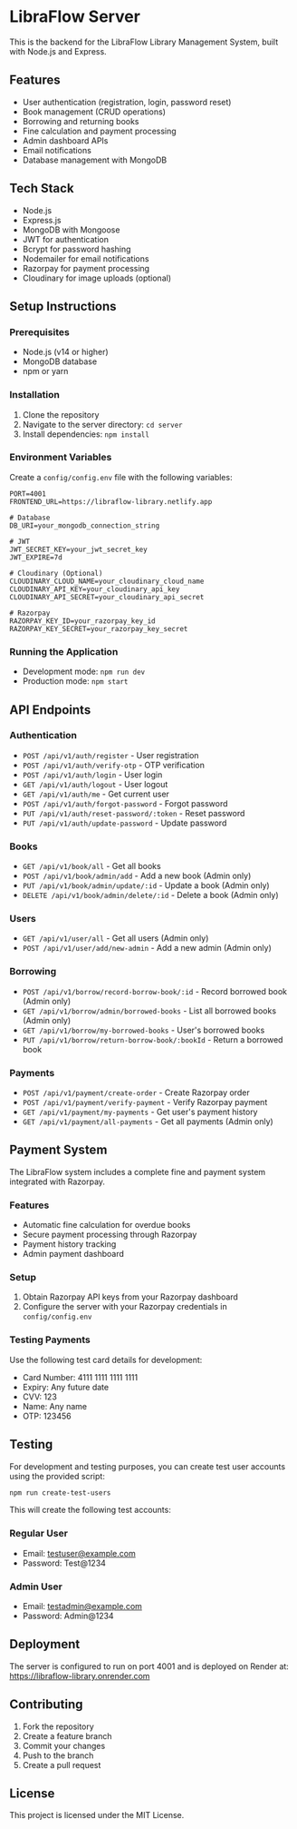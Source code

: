 # LibraFlow Server

This is the backend for the LibraFlow Library Management System, built with Node.js and Express.

## Features
- User authentication (registration, login, password reset)
- Book management (CRUD operations)
- Borrowing and returning books
- Fine calculation and payment processing
- Admin dashboard APIs
- Email notifications
- Database management with MongoDB

## Tech Stack
- Node.js
- Express.js
- MongoDB with Mongoose
- JWT for authentication
- Bcrypt for password hashing
- Nodemailer for email notifications
- Razorpay for payment processing
- Cloudinary for image uploads (optional)

## Setup Instructions

### Prerequisites
- Node.js (v14 or higher)
- MongoDB database
- npm or yarn

### Installation
1. Clone the repository
2. Navigate to the server directory: `cd server`
3. Install dependencies: `npm install`

### Environment Variables
Create a `config/config.env` file with the following variables:

```env
PORT=4001
FRONTEND_URL=https://libraflow-library.netlify.app

# Database
DB_URI=your_mongodb_connection_string

# JWT
JWT_SECRET_KEY=your_jwt_secret_key
JWT_EXPIRE=7d

# Cloudinary (Optional)
CLOUDINARY_CLOUD_NAME=your_cloudinary_cloud_name
CLOUDINARY_API_KEY=your_cloudinary_api_key
CLOUDINARY_API_SECRET=your_cloudinary_api_secret

# Razorpay
RAZORPAY_KEY_ID=your_razorpay_key_id
RAZORPAY_KEY_SECRET=your_razorpay_key_secret
```

### Running the Application
- Development mode: `npm run dev`
- Production mode: `npm start`

## API Endpoints

### Authentication
- `POST /api/v1/auth/register` - User registration
- `POST /api/v1/auth/verify-otp` - OTP verification
- `POST /api/v1/auth/login` - User login
- `GET /api/v1/auth/logout` - User logout
- `GET /api/v1/auth/me` - Get current user
- `POST /api/v1/auth/forgot-password` - Forgot password
- `PUT /api/v1/auth/reset-password/:token` - Reset password
- `PUT /api/v1/auth/update-password` - Update password

### Books
- `GET /api/v1/book/all` - Get all books
- `POST /api/v1/book/admin/add` - Add a new book (Admin only)
- `PUT /api/v1/book/admin/update/:id` - Update a book (Admin only)
- `DELETE /api/v1/book/admin/delete/:id` - Delete a book (Admin only)

### Users
- `GET /api/v1/user/all` - Get all users (Admin only)
- `POST /api/v1/user/add/new-admin` - Add a new admin (Admin only)

### Borrowing
- `POST /api/v1/borrow/record-borrow-book/:id` - Record borrowed book (Admin only)
- `GET /api/v1/borrow/admin/borrowed-books` - List all borrowed books (Admin only)
- `GET /api/v1/borrow/my-borrowed-books` - User's borrowed books
- `PUT /api/v1/borrow/return-borrow-book/:bookId` - Return a borrowed book

### Payments
- `POST /api/v1/payment/create-order` - Create Razorpay order
- `POST /api/v1/payment/verify-payment` - Verify Razorpay payment
- `GET /api/v1/payment/my-payments` - Get user's payment history
- `GET /api/v1/payment/all-payments` - Get all payments (Admin only)

## Payment System
The LibraFlow system includes a complete fine and payment system integrated with Razorpay.

### Features
- Automatic fine calculation for overdue books
- Secure payment processing through Razorpay
- Payment history tracking
- Admin payment dashboard

### Setup
1. Obtain Razorpay API keys from your Razorpay dashboard
2. Configure the server with your Razorpay credentials in `config/config.env`

### Testing Payments
Use the following test card details for development:
- Card Number: 4111 1111 1111 1111
- Expiry: Any future date
- CVV: 123
- Name: Any name
- OTP: 123456

## Testing

For development and testing purposes, you can create test user accounts using the provided script:

```bash
npm run create-test-users
```

This will create the following test accounts:

### Regular User
- Email: testuser@example.com
- Password: Test@1234

### Admin User
- Email: testadmin@example.com
- Password: Admin@1234

## Deployment
The server is configured to run on port 4001 and is deployed on Render at:
https://libraflow-library.onrender.com

## Contributing
1. Fork the repository
2. Create a feature branch
3. Commit your changes
4. Push to the branch
5. Create a pull request

## License
This project is licensed under the MIT License.